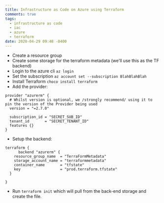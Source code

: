 ```yaml
---
title: Infrastructure as Code on Azure using Terraform
comments: true
tags:
  - infrastructure as code
  - iac
  - azure
  - terraform
date: 2020-04-29 09:48 -0400
---
```

* Create a resource group
* Create some storage for the terraform metadata (we'll use this as the TF backend)
* Login to the azure cli `az login`
* Set the subscription `az account set --subscription BlahBlahBlah`
* Install Terraform `choco install terraform`
* Add the provider:

```
provider "azurerm" {
  # Whilst version is optional, we /strongly recommend/ using it to pin the version of the Provider being used
  version = "=2.7.0"

  subscription_id = "SECRET_SUB_ID"
  tenant_id       = "SECRET_TENANT_ID"
  features {}
}
```

* Setup the backend:

```
terraform {
      backend "azurerm" {
    resource_group_name  = "TerraFormMetadata"
    storage_account_name = "terraformmetadata"
    container_name       = "tfstate"
    key                  = "prod.terraform.tfstate"
  }

}
```

* Run `terraform init` which will pull from the back-end storage and create the file.